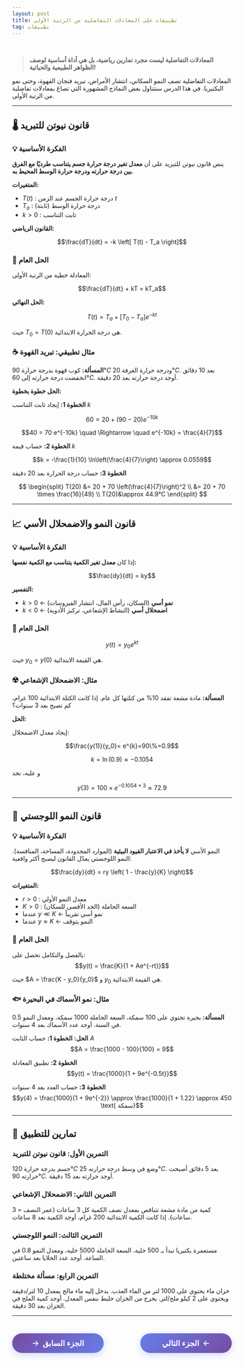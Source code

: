 ```yaml
---
layout: post
title: تطبيقات على المعادلات التفاضلية من الرتبة الأولى
tag: تطبيقات
---
```


<br>


> **المعادلات التفاضلية ليست مجرد تمارين رياضية، بل هي أداة أساسية لوصف الظواهر الطبيعية والحياتية!**

المعادلات التفاضلية تصف النمو السكاني، انتشار الأمراض، تبريد فنجان القهوة، وحتى نمو البكتيريا. في هذا الدرس سنتناول بعض النماذج المشهورة التي تصاغ بمعادلات تفاضلية من الرتبة الأولى.

---

## 🌡️ قانون نيوتن للتبريد

### 💡 الفكرة الأساسية

ينص قانون نيوتن للتبريد على أن **معدل تغير درجة حرارة جسم يتناسب طرديًا مع الفرق بين درجة حرارته ودرجة حرارة الوسط المحيط به**.

**المتغيرات:**
- $T(t)$ : درجة حرارة الجسم عند الزمن $t$
- $T_a$ : درجة حرارة الوسط (ثابتة)
- $k > 0$ : ثابت التناسب

**القانون الرياضي:**

$$\frac{dT}{dt} = -k \left[ T(t) - T_a \right]$$

### 🔧 الحل العام

المعادلة خطية من الرتبة الأولى:

$$\frac{dT}{dt} + kT = kT_a$$


**الحل النهائي:**

$$T(t) = T_a + \left[ T_0 - T_a \right] e^{-kt}$$

حيث $T_0 = T(0)$ هي درجة الحرارة الابتدائية.

### ☕ مثال تطبيقي: تبريد القهوة

**المسألة:**
كوب قهوة بدرجة حرارة $90°C$ ودرجة حرارة الغرفة $20°C$. بعد 10 دقائق انخفضت درجة حرارته إلى $60°C$. أوجد درجة حرارته بعد 20 دقيقة.

**الحل خطوة بخطوة:**

**الخطوة 1:** إيجاد ثابت التناسب $k$

$$60 = 20 + (90 - 20) e^{-10k}$$

$$40 = 70 e^{-10k} \quad \Rightarrow \quad e^{-10k} = \frac{4}{7}$$

**الخطوة 2:** حساب قيمة $k$

$$k = -\frac{1}{10} \ln\left(\frac{4}{7}\right) \approx 0.0559$$

**الخطوة 3:** حساب درجة الحرارة بعد 20 دقيقة

$$
\begin{split}
T(20) &= 20 + 70 \left(\frac{4}{7}\right)^2 \\
&= 20 + 70 \times \frac{16}{49} \\
T(20)&\approx 44.9°C
\end{split}
$$

---

## 📈 قانون النمو والاضمحلال الأسي

### 💡 الفكرة الأساسية

إذا كان **معدل تغير الكمية يتناسب مع الكمية نفسها:**

$$\frac{dy}{dt} = ky$$

**التفسير:**
- $k > 0$ ← **نمو أسي** (السكان، رأس المال، انتشار الفيروسات)
- $k < 0$ ← **اضمحلال أسي** (النشاط الإشعاعي، تركيز الأدوية)

### 🔧 الحل العام

$$y(t) = y_0 e^{kt}$$

حيث $y_0 = y(0)$ هي القيمة الابتدائية.

### ☢️ مثال: الاضمحلال الإشعاعي

**المسألة:**
مادة مشعة تفقد 10% من كتلتها كل عام. إذا كانت الكتلة الابتدائية 100 غرام، كم تصبح بعد 3 سنوات؟

**الحل:**

إيجاد معدل الاضمحلال:

$$\frac{y(1)}{y_0}= e^{k}=90\%=0.9$$

$$k = \ln(0.9) \approx -0.1054$$

و عليه، نجد

$$y(3) = 100 \times e^{-0.1054 \times 3} \approx 72.9$$

---

## 👥 قانون النمو اللوجستي

### 💡 الفكرة الأساسية

النمو الأسي **لا يأخذ في الاعتبار القيود البيئية** (الموارد المحدودة، المساحة، المنافسة). النمو اللوجستي يعدّل القانون ليصبح أكثر واقعية:

$$\frac{dy}{dt} = ry \left( 1 - \frac{y}{K} \right)$$

**المتغيرات:**
- $r > 0$ : معدل النمو الأولي
- $K > 0$ : السعة الحاملة (الحد الأقصى للسكان)
- عندما $y \ll K$ ← نمو أسي تقريباً
- عندما $y \approx K$ ← النمو يتوقف

### 🔧 الحل العام

بالفصل والتكامل نحصل على:
$$y(t) = \frac{K}{1 + Ae^{-rt}}$$

حيث $A = \frac{K - y_0}{y_0}$ و $y_0$ هي القيمة الابتدائية.

### 🐟 مثال: نمو الأسماك في البحيرة

**المسألة:**
بحيرة تحتوي على 100 سمكة، السعة الحاملة 1000 سمكة، ومعدل النمو 0.5 في السنة. أوجد عدد الأسماك بعد 4 سنوات.

**الحل:**
**الخطوة 1:** حساب الثابت $A$
$$A = \frac{1000 - 100}{100} = 9$$

**الخطوة 2:** تطبيق المعادلة
$$y(t) = \frac{1000}{1 + 9e^{-0.5t}}$$

**الخطوة 3:** حساب العدد بعد 4 سنوات
$$y(4) = \frac{1000}{1 + 9e^{-2}} \approx \frac{1000}{1 + 1.22} \approx 450 \text{ سمكة}$$


---

## 🎯 تمارين للتطبيق

### التمرين الأول: قانون نيوتن للتبريد
جسم بدرجة حرارة $120°C$ وضع في وسط درجة حرارته $25°C$. بعد 5 دقائق أصبحت حرارته $90°C$. أوجد حرارته بعد 15 دقيقة.

### التمرين الثاني: الاضمحلال الإشعاعي
كمية من مادة مشعة تتناقص بمعدل نصف الكمية كل 3 ساعات (عمر النصف = 3 ساعات). إذا كانت الكمية الابتدائية 200 غرام، أوجد الكمية بعد 8 ساعات.

### التمرين الثالث: النمو اللوجستي
مستعمرة بكتيريا تبدأ بـ 500 خلية، السعة الحاملة 5000 خلية، ومعدل النمو 0.8 في الساعة. أوجد عدد الخلايا بعد ساعتين.

### التمرين الرابع: مسألة مختلطة
خزان ماء يحتوي على 1000 لتر من الماء العذب. يدخل إليه ماء مالح بمعدل 10 لتر/دقيقة ويحتوي على 2 كيلو ملح/لتر. يخرج من الخزان خليط بنفس المعدل. أوجد كمية الملح في الخزان بعد 30 دقيقة.

---





<style>
.nav-buttons {
    display: flex;
    justify-content: space-between;
    align-items: center;
    margin: 40px 0;
    gap: 20px;
}
.nav-btn {
    background: linear-gradient(135deg, #667eea, #764ba2);
    color: white;
    border: none;
    padding: 12px 30px;
    border-radius: 25px;
    font-size: 1.1rem;
    font-weight: 600;
    cursor: pointer;
    transition: all 0.3s ease;
    box-shadow: 0 4px 15px rgba(102, 126, 234, 0.3);
    text-decoration: none;
    display: inline-flex;
    align-items: center;
    min-width: 150px;
    justify-content: center;
}
.nav-btn:hover {
    transform: translateY(-2px);
    box-shadow: 0 6px 20px rgba(102, 126, 234, 0.4);
    color: white;
    text-decoration: none;
}
.prev-btn {
    background: linear-gradient(135deg, #764ba2, #667eea);
}
.next-btn {
    background: linear-gradient(135deg, #667eea, #764ba2);
}
.arrow-right {
    margin-left: 8px;
    transition: transform 0.3s ease;
}
.arrow-left {
    margin-right: 8px;
    transition: transform 0.3s ease;
}
.nav-btn:hover .arrow-right {
    transform: translateX(3px);
}
.nav-btn:hover .arrow-left {
    transform: translateX(-3px);
}
@media (max-width: 768px) {
    .nav-buttons {
        flex-direction: column;
        gap: 15px;
    }
    .nav-btn {
        width: 100%;
        max-width: 300px;
    }
}
</style>

<div class="nav-buttons">
    <a href="https://bmdz1.github.io/Diff_equa4/" class="nav-btn prev-btn">
        <span class="arrow-left">→</span>الجزء السابق
    </a>
    <a href="https://bmdz1.github.io/Diff_equa5/" class="nav-btn next-btn">
        الجزء التالي<span class="arrow-right">←</span>
    </a>
</div>
